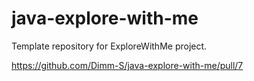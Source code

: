 # java-explore-with-me
Template repository for ExploreWithMe project.

https://github.com/Dimm-S/java-explore-with-me/pull/7
